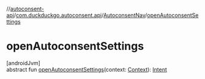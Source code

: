 //[autoconsent-api](../../../index.md)/[com.duckduckgo.autoconsent.api](../index.md)/[AutoconsentNav](index.md)/[openAutoconsentSettings](open-autoconsent-settings.md)

# openAutoconsentSettings

[androidJvm]\
abstract fun [openAutoconsentSettings](open-autoconsent-settings.md)(context: [Context](https://developer.android.com/reference/kotlin/android/content/Context.html)): [Intent](https://developer.android.com/reference/kotlin/android/content/Intent.html)
